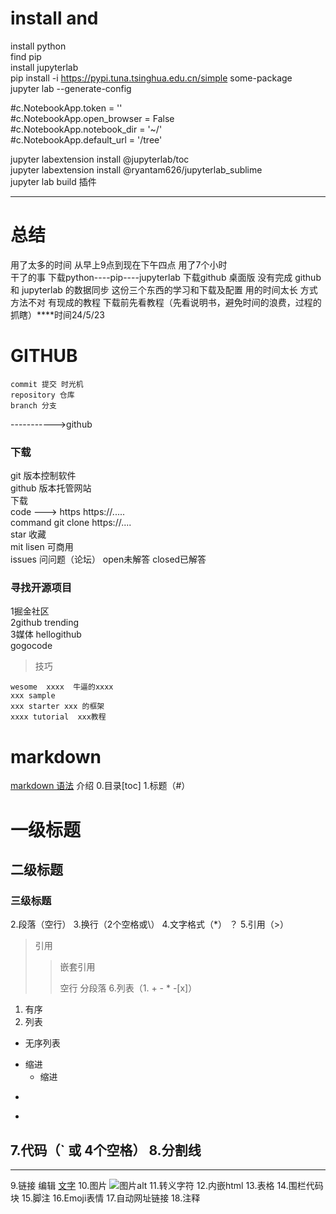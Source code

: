 # install and 
install python  
find pip   
install jupyterlab  
pip install -i https://pypi.tuna.tsinghua.edu.cn/simple some-package  
jupyter lab --generate-config  


#c.NotebookApp.token = ''  
#c.NotebookApp.open_browser = False  
#c.NotebookApp.notebook_dir = '~/'  
#c.NotebookApp.default_url = '/tree'  

jupyter labextension install @jupyterlab/toc  
jupyter labextension install @ryantam626/jupyterlab_sublime  
jupyter lab build 插件  
*********************************************
# 总结
用了太多的时间 从早上9点到现在下午四点 用了7个小时  
干了的事
下载python----pip----jupyterlab
下载github 桌面版
没有完成  github 和 jupyterlab 的数据同步
这份三个东西的学习和下载及配置 
用的时间太长 方式方法不对 
有现成的教程 下载前先看教程（先看说明书，避免时间的浪费，过程的抓瞎）****时间24/5/23

# GITHUB
```
commit 提交 时光机  
repository 仓库  
branch 分支     
```

----------->github 
### 下载
git 版本控制软件  
github 版本托管网站  
下载  
code ---> https https://.....   
command   git clone https://....  
star  收藏  
mit lisen 可商用  
issues  问问题（论坛） open未解答 closed已解答  

### 寻找开源项目  
1掘金社区  
2github trending  
3媒体 hellogithub  
gogocode  

>技巧  
```
wesome  xxxx  牛逼的xxxx  
xxx sample   
xxx starter xxx 的框架  
xxxx tutorial  xxx教程
```
 
# markdown
[markdown 语法](https://markdown.com.cn/basic-syntax/ "最好的教程")
介绍 0.目录[toc]
1.标题（#）  
# 一级标题   
## 二级标题
### 三级标题
2.段落（空行） 
3.换行（2个空格或\） 
4.文字格式（*） ？
5.引用（>）
>引用
>>嵌套引用
>>
>>空行 分段落
6.列表（1. + - * -[x]） 
1. 有序
2. 列表
* 无序列表
 - 缩进
    - 缩进
*
+
7.代码（` 或 4个空格） 
8.分割线 
------
-------------
9.链接 ​编辑
[文字](链接"title")
10.图片 ![图片alt](图片链接 "图片title")
11.转义字符 
12.内嵌html 
13.表格 
14.围栏代码块 
15.脚注 
16.Emoji表情 
17.自动网址链接 
18.注释
```











